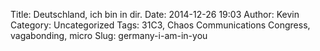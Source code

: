 Title: Deutschland, ich bin in dir.
Date: 2014-12-26 19:03
Author: Kevin
Category: Uncategorized
Tags: 31C3, Chaos Communications Congress, vagabonding, micro
Slug: germany-i-am-in-you
